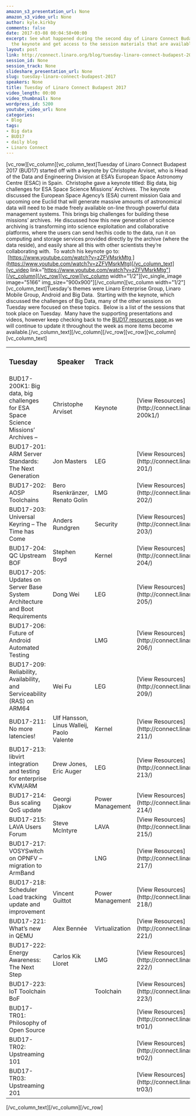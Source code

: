 ```yaml
---
amazon_s3_presentation_url: None
amazon_s3_video_url: None
author: kyle.kirkby
comments: false
date: 2017-03-08 00:04:58+00:00
excerpt: See what happened during the second day of Linaro Connect Budapest 2017.  Watch
  the keynote and get access to the session materials that are available.
layout: post
link: http://connect.linaro.org/blog/tuesday-linaro-connect-budapest-2017/
session_id: None
session_track: None
slideshare_presentation_url: None
slug: tuesday-linaro-connect-budapest-2017
speakers: None
title: Tuesday of Linaro Connect Budapest 2017
video_length: 00:00
video_thumbnail: None
wordpress_id: 5200
youtube_video_url: None
categories:
- Blog
tags:
- Big data
- BUD17
- daily blog
- Linaro Connect
---
```


[vc_row][vc_column][vc_column_text]Tuesday of Linaro Connect Budapest 2017 (BUD17) started off with a keynote by Christophe Arviset, who is Head of the Data and Engineering Division at ESA’s European Space Astronomy Centre (ESAC) in Spain.  Christophe gave a keynote titled: Big data, big challenges for ESA Space Science Missions’ Archives.  The keynote discussed the European Space Agency’s (ESA) current mission Gaia and upcoming one Euclid that will generate massive amounts of astronomical data will need to be made freely available on-line through powerful data management systems. This brings big challenges for building these missions’ archives.  He discussed how this new generation of science archiving is transforming into science exploitation and collaborative platforms, where the users can send her/his code to the data, run it on computing and storage services provided directly by the archive (where the data reside), and easily share all this with other scientists they’re collaborating with.  To watch his keynote go to:  [https://www.youtube.com/watch?v=zZFVMsrkMtg ](https://www.youtube.com/watch?v=zZFVMsrkMtg)[/vc_column_text][vc_video link="https://www.youtube.com/watch?v=zZFVMsrkMtg"][/vc_column][/vc_row][vc_row][vc_column width="1/2"][vc_single_image image="5166" img_size="900x900"][/vc_column][vc_column width="1/2"][vc_column_text]Tuesday's themes were Linaro Enterprise Group, Linaro Mobile Group, Android and Big Data.  Starting with the keynote, which discussed the challenges of Big Data, many of the other sessions on Tuesday were focused on these topics.  Below is a list of the sessions that took place on Tuesday.  Many have the supporting presentations and videos, however keep checking back to the [BUD17 resources page ](http://connect.linaro.org/bud17/resources/)as we will continue to update it throughout the week as more items become available.[/vc_column_text][/vc_column][/vc_row][vc_row][vc_column][vc_column_text]
<table >
<tbody >
<tr >

<td >


### **Tuesday**



</td>

<td style="text-align: center;" >


### **Speaker**



</td>

<td >


### **Track**



</td>

<td >
</td>
</tr>
<tr >

<td >BUD17-200K1: Big data, big challenges for ESA Space Science Missions’ Archives –
</td>

<td >Christophe Arviset
</td>

<td >Keynote
</td>

<td >[View Resources](http://connect.linaro.org/resource/bud17/bud17-200k1/)
</td>
</tr>
<tr >

<td >BUD17-201: ARM Server Standards: The Next Generation
</td>

<td >Jon Masters
</td>

<td >LEG
</td>

<td >[View Resources](http://connect.linaro.org/resource/bud17/bud17-201/)
</td>
</tr>
<tr >

<td >BUD17-202: AOSP Toolchains
</td>

<td >Bero Rsenkränzer, Renato Golin
</td>

<td >LMG
</td>

<td >[View Resources](http://connect.linaro.org/resource/bud17/bud17-202/)
</td>
</tr>
<tr >

<td >BUD17-203: Universal Keyring – The Time has Come
</td>

<td >Anders Rundgren
</td>

<td >Security
</td>

<td >[View Resources](http://connect.linaro.org/resource/bud17/bud17-203/)
</td>
</tr>
<tr >

<td >BUD17-204: QC Upstream BOF
</td>

<td >Stephen Boyd
</td>

<td >Kernel
</td>

<td >[View Resources](http://connect.linaro.org/resource/bud17/bud17-204/)
</td>
</tr>
<tr >

<td >BUD17-205: Updates on Server Base System Architecture and Boot Requirements
</td>

<td >Dong Wei
</td>

<td >LEG
</td>

<td >[View Resources](http://connect.linaro.org/resource/bud17/bud17-205/)
</td>
</tr>
<tr >

<td >BUD17-206: Future of Android Automated Testing
</td>

<td >
</td>

<td >LMG
</td>

<td >[View Resources](http://connect.linaro.org/resource/bud17/bud17-206/)
</td>
</tr>
<tr >

<td >BUD17-209: Reliability, Availability, and Serviceability (RAS) on ARM64
</td>

<td >Wei Fu
</td>

<td >LEG
</td>

<td >[View Resources](http://connect.linaro.org/resource/bud17/bud17-209/)
</td>
</tr>
<tr >

<td >BUD17-211: No more latencies!
</td>

<td >Ulf Hansson, Linus Walleij, Paolo Valente
</td>

<td >Kernel
</td>

<td >[View Resources](http://connect.linaro.org/resource/bud17/bud17-211/)
</td>
</tr>
<tr >

<td >BUD17-213: libvirt integration and testing for enterprise KVM/ARM
</td>

<td >Drew Jones, Eric Auger
</td>

<td >LEG
</td>

<td >[View Resources](http://connect.linaro.org/resource/bud17/bud17-213/)
</td>
</tr>
<tr >

<td >BUD17-214: Bus scaling QoS update
</td>

<td >Georgi Djakov
</td>

<td >Power Management
</td>

<td >[View Resources](http://connect.linaro.org/resource/bud17/bud17-214/)
</td>
</tr>
<tr >

<td >BUD17-215: LAVA Users Forum
</td>

<td >Steve McIntyre
</td>

<td >LAVA
</td>

<td >[View Resources](http://connect.linaro.org/resource/bud17/bud17-215/)
</td>
</tr>
<tr >

<td >BUD17-217: VOSYSwitch on OPNFV – migration to ArmBand
</td>

<td >
</td>

<td >LNG
</td>

<td >[View Resources](http://connect.linaro.org/resource/bud17/bud17-217/)
</td>
</tr>
<tr >

<td >BUD17-218: Scheduler Load tracking update and improvement
</td>

<td >Vincent Guittot
</td>

<td >Power Management
</td>

<td >[View Resources](http://connect.linaro.org/resource/bud17/bud17-218/)
</td>
</tr>
<tr >

<td >BUD17-221: What’s new in QEMU
</td>

<td >Alex Bennée
</td>

<td >Virtualization
</td>

<td >[View Resources](http://connect.linaro.org/resource/bud17/bud17-221/)
</td>
</tr>
<tr >

<td >BUD17-222: Energy Awareness: The Next Step
</td>

<td >Carlos Kik Lloret
</td>

<td >LMG
</td>

<td >[View Resources](http://connect.linaro.org/resource/bud17/bud17-222/)
</td>
</tr>
<tr >

<td >BUD17-223: IoT Toolchain BoF
</td>

<td >
</td>

<td >Toolchain
</td>

<td >[View Resources](http://connect.linaro.org/resource/bud17/bud17-223/)
</td>
</tr>
<tr >

<td >BUD17-TR01: Philosophy of Open Source
</td>

<td >
</td>

<td >
</td>

<td >[View Resources](http://connect.linaro.org/resource/bud17/bud17-tr01/)
</td>
</tr>
<tr >

<td >BUD17-TR02: Upstreaming 101
</td>

<td >
</td>

<td >
</td>

<td >[View Resources](http://connect.linaro.org/resource/bud17/bud17-tr02/)
</td>
</tr>
<tr >

<td >BUD17-TR03: Upstreaming 201
</td>

<td >
</td>

<td >
</td>

<td >[View Resources](http://connect.linaro.org/resource/bud17/bud17-tr03/)
</td>
</tr>
</tbody>
</table>
[/vc_column_text][/vc_column][/vc_row]
